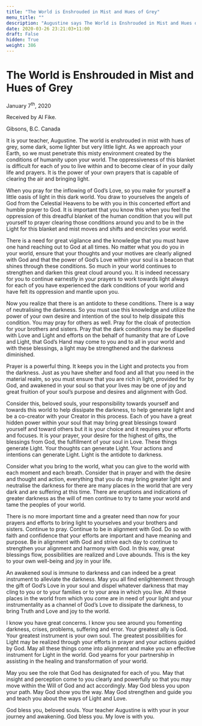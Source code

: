 ```yaml
---
title: "The World is Enshrouded in Mist and Hues of Grey"
menu_title: ""
description: "Augustine says The World is Enshrouded in Mist and Hues of Grey"
date: 2020-03-26 23:21:03+11:00
draft: False
hidden: True
weight: 386
---
```

# The World is Enshrouded in Mist and Hues of Grey

January 7<sup>th</sup>, 2020

Received by Al Fike.

Gibsons, B.C. Canada


It is your teacher, Augustine. The world is enshrouded in mist with hues of grey, some dark, some lighter but very little light. As we approach your Earth, so we must penetrate this misty environment created by the conditions of humanity upon your world. The oppressiveness of this blanket is difficult for each of you to live within and to become clear of in your daily life and prayers. It is the power of your own prayers that is capable of clearing the air and bringing light.
When you pray for the inflowing of God’s Love, so you make for yourself a little oasis of light in this dark world. You draw to yourselves the angels of God from the Celestial Heavens to be with you in this concerted effort and humble prayer to God. It is important that you know this when you feel the oppression of this dreadful blanket of the human condition that you will put yourself to prayer clearing those conditions around you and to be in the Light for this blanket and mist moves and shifts and encircles your world.
There is a need for great vigilance and the knowledge that you must have one hand reaching out to God at all times. No matter what you do you in your world, ensure that your thoughts and your motives are clearly aligned with God and that the power of God’s Love within your soul is a beacon that shines through these conditions. So much in your world continues to strengthen and darken this great cloud around you. It is indeed necessary for you to continue earnestly in your prayers to work towards light always for each of you have experienced the dark conditions of your world and have felt its oppression and mantle upon you.
Now you realize that there is an antidote to these conditions. There is a way of neutralising the darkness. So you must use this knowledge and utilize the power of your own desire and intention of the soul to help dissipate this condition. You may pray for others as well. Pray for the cloak of protection for your brothers and sisters. Pray that the dark conditions may be dispelled with Love and Light and efforts on the behalf of humanity that are of Love and Light, that God’s Hand may come to you and to all in your world and with these blessings, a light may be strengthened and the darkness diminished.
Prayer is a powerful thing. It keeps you in the Light and protects you from the darkness. Just as you have shelter and food and all that you need in the material realm, so you must ensure that you are rich in light, provided for by God, and awakened in your soul so that your lives may be one of joy and great fruition of your soul’s purpose and desires and alignment with God.
Consider this, beloved souls, your responsibility towards yourself and towards this world to help dissipate the darkness, to help generate light and be a co-creator with your Creator in this process. Each of you have a great hidden power within your soul that may bring great blessings toward yourself and toward others but it is your choice and it requires your efforts and focuses. It is your prayer, your desire for the highest of gifts, the blessings from God, the fulfillment of your soul in Love. These things generate Light. Your thoughts can generate Light. Your actions and intentions can generate Light. Light is the antidote to darkness.
Consider what you bring to the world, what you can give to the world with each moment and each breath. Consider that in prayer and with the desire and thought and action, everything that you do may bring greater light and neutralise the darkness for there are many places in the world that are very dark and are suffering at this time. There are eruptions and indications of greater darkness as the will of men continue to try to tame your world and tame the peoples of your world.
There is no more important time and a greater need than now for your prayers and efforts to bring light to yourselves and your brothers and sisters. Continue to pray. Continue to be in alignment with God. Do so with faith and confidence that your efforts are important and have meaning and purpose. Be in alignment with God and strive each day to continue to strengthen your alignment and harmony with God. In this way, great blessings flow, possibilities are realized and Love abounds. This is the key to your own well-being and joy in your life.
An awakened soul is immune to darkness and can indeed be a great instrument to alleviate the darkness. May you all find enlightenment through the gift of God’s Love in your soul and dispel whatever darkness that may cling to you or to your families or to your area in which you live. All these places in the world from which you come are in need of your light and your instrumentality as a channel of God’s Love to dissipate the darkness, to bring Truth and Love and joy to the world.
I know you have great concerns. I know you see around you fomenting darkness, crises, problems, suffering and error. Your greatest ally is God. Your greatest instrument is your own soul. The greatest possibilities for Light may be realized through your efforts in prayer and your actions guided by God. May all these things come into alignment and make you an effective instrument for Light in the world. God yearns for your partnership in assisting in the healing and transformation of your world.
May you see the role that God has designated for each of you. May that insight and perception come to you clearly and powerfully so that you may move within the Will of God and act accordingly. May God bless you upon your path. May God show you the way. May God strengthen and guide you and teach you about the ways of Light and Love.

God bless you, beloved souls. Your teacher Augustine is with your in your journey and awakening. God bless you. My love is with you.